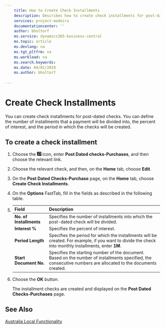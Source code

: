 ```yaml
---
    title: How to Create Check Installments
    description: Describes how to create check installments for post-dated checks, define the number of installments that a payment will be divided into, the percent of interest, and the period in which the checks will be created.
    services: project-madeira 
    documentationcenter: ''
    author: bholtorf
    ms.service: dynamics365-business-central
    ms.topic: article
    ms.devlang: na
    ms.tgt_pltfrm: na
    ms.workload: na
    ms.search.keywords:
    ms.date: 04/01/2019
    ms.author: bholtorf

---
```

# Create Check Installments
You can create check installments for post-dated checks. You can define the number of installments that a payment will be divided into, the percent of interest, and the period in which the checks will be created.  

## To create a check installment  

1.  Choose the ![Search for Page or Report](../../media/ui-search/search_small.png "Search for Page or Report icon") icon, enter **Post Dated checks-Purchases**, and then choose the relevant link.  
2.  Choose the relevant check, and then, on the **Home** tab, choose **Edit**.  
3.  On the **Post Dated Checks-Purchase** page, on the **Home** tab, choose **Create Check Installments**.  
4.  On the **Options** FastTab, fill in the fields as described in the following table.  

5.  |Field|Description|  
    |---------------------------------|---------------------------------------|  
    |**No. of Installments**|Specifies the number of installments into which the post-dated check will be divided.|  
    |**Interest %**|Specifies the percent of interest.|  
    |**Period Length**|Specifies the period for which the installments will be created. For example, if you want to divide the check into monthly installments, enter **1M**.|  
    |**Start Document No.**|Specifies the starting number of the document. Based on the number of installments specified, the consecutive numbers are allocated to the documents created.|  

6.  Choose the **OK** button.  

     The installment checks are created and displayed on the **Post Dated Checks-Purchases** page.

## See Also
[Australia Local Functionality](australia-local-functionality.md)
